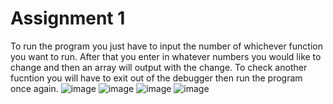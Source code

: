 # Assignment 1
To run the program you just have to input the number of whichever function you want to run. After that you enter in whatever numbers you would like to change and then an array will output with the change. To check another fucntion you will have to exit out of the debugger then run the program once again.
![image](https://github.com/katreenadinh/Assignment-1/assets/113368368/0675e15d-ca05-4257-b649-bb950f0dfba4)
![image](https://github.com/katreenadinh/Assignment-1/assets/113368368/a06e645d-4762-42ba-8e3d-6faccf35df6f)
![image](https://github.com/katreenadinh/Assignment-1/assets/113368368/4addfcab-719c-449f-b860-54992ddcec40)
![image](https://github.com/katreenadinh/Assignment-1/assets/113368368/ea83beba-a636-4b35-b041-6061146f949f)
